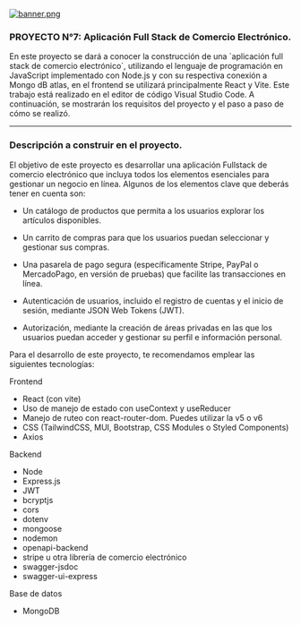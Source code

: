 [![banner.png](https://i.postimg.cc/YSP71Jwt/banner.png)](https://postimg.cc/1gDbS7td)

### PROYECTO N°7: Aplicación Full Stack de Comercio Electrónico.

<p>
En este proyecto se dará a conocer la construcción de una `aplicación full stack de comercio electrónico`, utilizando el lenguaje de programación en JavaScript implementado con Node.js y con su respectiva conexión a Mongo dB atlas, en el frontend se utilizará principalmente React y Vite. Este trabajo está realizado en el editor de código Visual Studio Code. A continuación, se mostrarán los requisitos del proyecto y el paso a paso de cómo se realizó.
</p>

------------

### Descripción a construir en el proyecto. 
<p>
El objetivo de este proyecto es desarrollar una aplicación Fullstack de comercio electrónico que incluya todos los elementos esenciales para gestionar un negocio en línea. Algunos de los elementos clave que deberás tener en cuenta son:
</p>

- Un catálogo de productos que permita a los usuarios explorar los artículos disponibles.
  
- Un carrito de compras para que los usuarios puedan seleccionar y gestionar sus compras.
  
- Una pasarela de pago segura (específicamente Stripe, PayPal o MercadoPago, en versión de pruebas) que facilite las transacciones en línea.
  
- Autenticación de usuarios, incluido el registro de cuentas y el inicio de sesión, mediante JSON Web Tokens (JWT).
  
- Autorización, mediante la creación de áreas privadas en las que los usuarios puedan acceder y gestionar su perfil e información personal.
 
<p>
  
Para el desarrollo de este proyecto, te recomendamos emplear las siguientes tecnologías:

Frontend

- React (con vite)
- Uso de manejo de estado con useContext y useReducer
- Manejo de ruteo con react-router-dom. Puedes utilizar la v5 o v6
- CSS (TailwindCSS, MUI, Bootstrap, CSS Modules o Styled Components)
- Axios

Backend

- Node
- Express.js
- JWT
- bcryptjs
- cors
- dotenv
- mongoose
- nodemon
- openapi-backend
- stripe u otra librería de comercio electrónico
- swagger-jsdoc
- swagger-ui-express

Base de datos

- MongoDB

</p>

